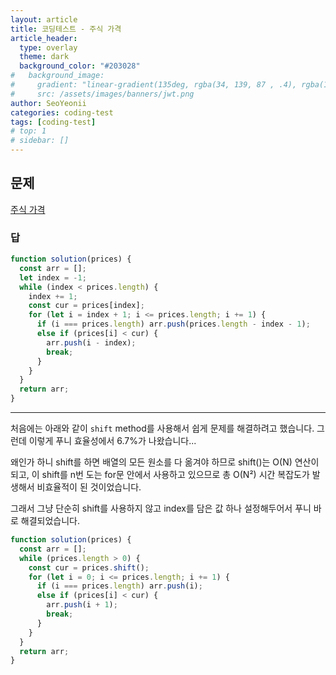 ```yaml
---
layout: article
title: 코딩테스트 - 주식 가격
article_header:
  type: overlay
  theme: dark
  background_color: "#203028"
#   background_image:
#     gradient: "linear-gradient(135deg, rgba(34, 139, 87 , .4), rgba(139, 34, 139, .4))"
#     src: /assets/images/banners/jwt.png
author: SeoYeonii
categories: coding-test
tags: [coding-test]
# top: 1
# sidebar: []
---
```


## 문제

[주식 가격](https://school.programmers.co.kr/learn/courses/30/lessons/42584)

### 답

```js
function solution(prices) {
  const arr = [];
  let index = -1;
  while (index < prices.length) {
    index += 1;
    const cur = prices[index];
    for (let i = index + 1; i <= prices.length; i += 1) {
      if (i === prices.length) arr.push(prices.length - index - 1);
      else if (prices[i] < cur) {
        arr.push(i - index);
        break;
      }
    }
  }
  return arr;
}
```

---

처음에는 아래와 같이 `shift` method를 사용해서 쉽게 문제를 해결하려고 했습니다.
그런데 이렇게 푸니 효율성에서 6.7%가 나왔습니다...

왜인가 하니 shift를 하면 배열의 모든 원소를 다 옮겨야 하므로 shift()는 O(N) 연산이 되고,
이 shift를 n번 도는 for문 안에서 사용하고 있으므로 총 O(N²) 시간 복잡도가 발생해서 비효율적이 된 것이었습니다.

그래서 그냥 단순히 shift를 사용하지 않고 index를 담은 값 하나 설정해두어서 푸니 바로 해결되었습니다.

```js
function solution(prices) {
  const arr = [];
  while (prices.length > 0) {
    const cur = prices.shift();
    for (let i = 0; i <= prices.length; i += 1) {
      if (i === prices.length) arr.push(i);
      else if (prices[i] < cur) {
        arr.push(i + 1);
        break;
      }
    }
  }
  return arr;
}
```

